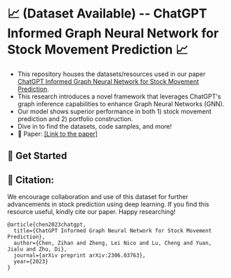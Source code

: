 # 📈 (Dataset Available) -- ChatGPT Informed Graph Neural Network for Stock Movement Prediction 📈

- This repository houses the datasets/resources used in our paper [ChatGPT Informed Graph Neural Network for Stock Movement Prediction](https://arxiv.org/abs/2306.03763). 
- This research introduces a novel framework that leverages ChatGPT's graph inference capabilities to enhance Graph Neural Networks (GNN).
- Our model shows superior performance in both 1) stock movement prediction and 2) portfolio construction.
- Dive in to find the datasets, code samples, and more!
- 📄 Paper: [[Link to the paper]](https://arxiv.org/abs/2306.03763)

## 🚀 Get Started

## 🔗 Citation:

We encourage collaboration and use of this dataset for further advancements in stock prediction using deep learning. If you find this resource useful, kindly cite our paper. Happy researching!

```
@article{chen2023chatgpt,
  title={ChatGPT Informed Graph Neural Network for Stock Movement Prediction},
  author={Chen, Zihan and Zheng, Lei Nico and Lu, Cheng and Yuan, Jialu and Zhu, Di},
  journal={arXiv preprint arXiv:2306.03763},
  year={2023}
}
```
